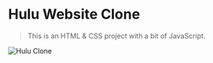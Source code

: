 # Hulu Website Clone

> This is an HTML & CSS project with a bit of JavaScript. 

![Hulu Clone](/img/screen.png 'Hulu Clone')
